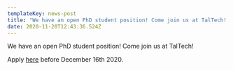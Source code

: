 ```yaml
---
templateKey: news-post
title: "We have an open PhD student position! Come join us at TalTech! Apply "
date: 2020-11-20T12:43:36.524Z
---
```

We have an open PhD student position! Come join us at TalTech! 

Apply [here](https://taltech.glowbase.com/positions/199) before December 16th 2020.
